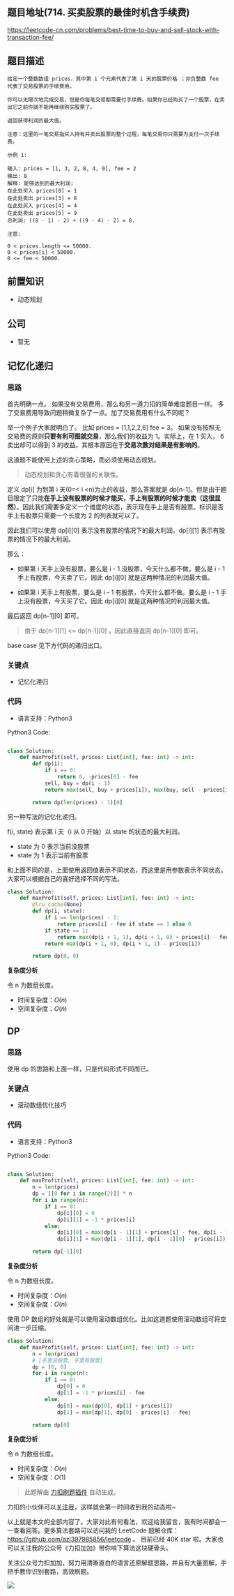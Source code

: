 ## 题目地址(714. 买卖股票的最佳时机含手续费)

https://leetcode-cn.com/problems/best-time-to-buy-and-sell-stock-with-transaction-fee/

## 题目描述

```
给定一个整数数组 prices，其中第 i 个元素代表了第 i 天的股票价格 ；非负整数 fee 代表了交易股票的手续费用。

你可以无限次地完成交易，但是你每笔交易都需要付手续费。如果你已经购买了一个股票，在卖出它之前你就不能再继续购买股票了。

返回获得利润的最大值。

注意：这里的一笔交易指买入持有并卖出股票的整个过程，每笔交易你只需要为支付一次手续费。

示例 1:

输入: prices = [1, 3, 2, 8, 4, 9], fee = 2
输出: 8
解释: 能够达到的最大利润:
在此处买入 prices[0] = 1
在此处卖出 prices[3] = 8
在此处买入 prices[4] = 4
在此处卖出 prices[5] = 9
总利润: ((8 - 1) - 2) + ((9 - 4) - 2) = 8.

注意:

0 < prices.length <= 50000.
0 < prices[i] < 50000.
0 <= fee < 50000.
```

## 前置知识

- 动态规划

## 公司

- 暂无

## 记忆化递归

### 思路

首先明确一点。 如果没有交易费用，那么和另一道力扣的简单难度题目一样。 多了交易费用导致问题稍微复杂了一点。加了交易费用有什么不同呢？

举一个例子大家就明白了。 比如 prices = [1,1,2,2,6] fee = 3。 如果没有按照无交易费的原则**只要有利可图就交易**，那么我们的收益为 1。实际上，在 1 买入， 6 卖出却可以得到 3 的收益。其根本原因在于**交易次数对结果是有影响的**。

这道题不能使用上述的贪心策略，而必须使用动态规划。

> 动态规划和贪心有着很强的关联性。

定义 dp[i] 为到第 i 天(0=< i <n)为止的收益，那么答案就是 dp[n-1]。但是由于题目限定了只能**在手上没有股票的时候才能买，手上有股票的时候才能卖（这很显然）**。因此我们需要多定义一个维度的状态，表示现在手上是否有股票。标识是否手上有股票只需要一个长度为 2 的列表就可以了。

因此我们可以使用 dp[i][0] 表示没有股票的情况下的最大利润，dp[i][1] 表示有股票的情况下的最大利润。

那么：

- 如果第 i 天手上没有股票，要么是 i - 1 没股票，今天什么都不做。要么是 i - 1 手上有股票，今天卖了它。因此 dp[i][0] 就是这两种情况的利润最大值。

- 如果第 i 天手上有股票，要么是 i - 1 有股票，今天什么都不做。要么是 i - 1 手上没有股票，今天买了它。因此 dp[i][0] 就是这两种情况的利润最大值。

最后返回 dp[n-1][0] 即可。

> 由于 dp[n-1][1] <= dp[n-1][0] ，因此直接返回 dp[n-1][0] 即可。

base case 见下方代码的递归出口。

### 关键点

- 记忆化递归

### 代码

- 语言支持：Python3

Python3 Code:

```python

class Solution:
    def maxProfit(self, prices: List[int], fee: int) -> int:
        def dp(i):
            if i == 0:
                return 0, -prices[0] - fee
            sell, buy = dp(i - 1)
            return max(sell, buy + prices[i]), max(buy, sell - prices[i] - fee)

        return dp(len(prices) - 1)[0]

```

另一种写法的记忆化递归。

f(i, state) 表示第 i 天（i 从 0 开始）以 state 的状态的最大利润。

- state 为 0 表示当前没股票
- state 为 1 表示当前有股票

和上面不同的是，上面使用返回值表示不同状态，而这里是用参数表示不同状态。大家可以根据自己的喜好选择不同的写法。

```py
class Solution:
    def maxProfit(self, prices: List[int], fee: int) -> int:
        @lru_cache(None)
        def dp(i, state):
            if i == len(prices) - 1:
                return prices[i] - fee if state == 1 else 0
            if state == 1:
                return max(dp(i + 1, 1), dp(i + 1, 0) + prices[i] - fee)
            return max(dp(i + 1, 0), dp(i + 1, 1) - prices[i])

        return dp(0, 0)
```

**复杂度分析**

令 n 为数组长度。

- 时间复杂度：$O(n)$
- 空间复杂度：$O(n)$

## DP

### 思路

使用 dp 的思路和上面一样，只是代码形式不同而已。

### 关键点

- 滚动数组优化技巧

### 代码

- 语言支持：Python3

Python3 Code:

```py

class Solution:
    def maxProfit(self, prices: List[int], fee: int) -> int:
        n = len(prices)
        dp = [[0 for i in range(2)]] * n
        for i in range(n):
            if i == 0:
                dp[i][0] = 0
                dp[i][1] = -1 * prices[i]
            else:
                dp[i][0] = max(dp[i - 1][1] + prices[i] - fee, dp[i - 1][0])
                dp[i][1] = max(dp[i - 1][1], dp[i - 1][0] - prices[i])

        return dp[-1][0]

```

**复杂度分析**

令 n 为数组长度。

- 时间复杂度：$O(n)$
- 空间复杂度：$O(n)$

使用 DP 数组的好处就是可以使用滚动数组优化。比如这道题使用滚动数组可将空间进一步压缩。

```py
class Solution:
    def maxProfit(self, prices: List[int], fee: int) -> int:
        n = len(prices)
        # [手里没股票, 手里有股票]
        dp = [0, 0]
        for i in range(n):
            if i == 0:
                dp[0] = 0
                dp[1] = -1 * prices[i] - fee
            else:
                dp[0] = max(dp[0], dp[1] + prices[i])
                dp[1] = max(dp[1], dp[0] - prices[i] - fee)

        return dp[0]
```

**复杂度分析**

令 n 为数组长度。

- 时间复杂度：$O(n)$
- 空间复杂度：$O(1)$

> 此题解由 [力扣刷题插件](https://leetcode-pp.github.io/leetcode-cheat/?tab=solution-template) 自动生成。

力扣的小伙伴可以[关注我](https://leetcode-cn.com/u/fe-lucifer/)，这样就会第一时间收到我的动态啦~

以上就是本文的全部内容了。大家对此有何看法，欢迎给我留言，我有时间都会一一查看回答。更多算法套路可以访问我的 LeetCode 题解仓库：https://github.com/azl397985856/leetcode 。 目前已经 40K star 啦。大家也可以关注我的公众号《力扣加加》带你啃下算法这块硬骨头。

关注公众号力扣加加，努力用清晰直白的语言还原解题思路，并且有大量图解，手把手教你识别套路，高效刷题。

![](https://p.ipic.vip/mzctl2.jpg)

